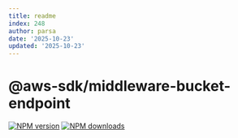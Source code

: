 ```yaml
---
title: readme
index: 248
author: parsa
date: '2025-10-23'
updated: '2025-10-23'
---
```

# @aws-sdk/middleware-bucket-endpoint

[![NPM version](https://img.shields.io/npm/v/@aws-sdk/middleware-bucket-endpoint/latest.svg)](https://www.npmjs.com/package/@aws-sdk/middleware-bucket-endpoint)
[![NPM downloads](https://img.shields.io/npm/dm/@aws-sdk/middleware-bucket-endpoint.svg)](https://www.npmjs.com/package/@aws-sdk/middleware-bucket-endpoint)
